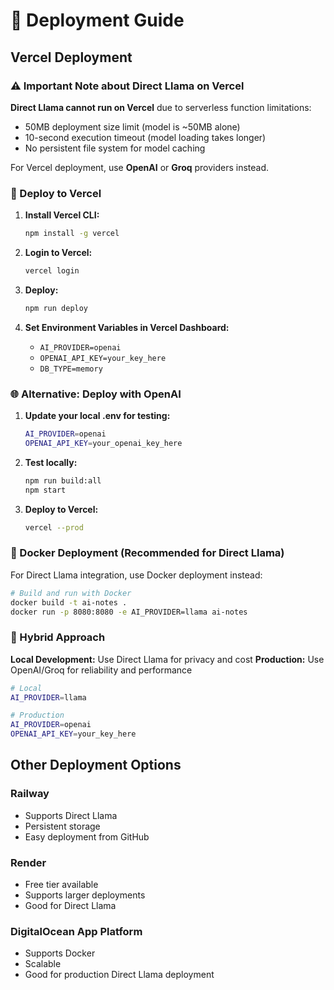# 🚀 Deployment Guide

## Vercel Deployment

### ⚠️ Important Note about Direct Llama on Vercel
**Direct Llama cannot run on Vercel** due to serverless function limitations:
- 50MB deployment size limit (model is ~50MB alone)
- 10-second execution timeout (model loading takes longer)
- No persistent file system for model caching

For Vercel deployment, use **OpenAI** or **Groq** providers instead.

### 🔧 Deploy to Vercel

1. **Install Vercel CLI:**
   ```bash
   npm install -g vercel
   ```

2. **Login to Vercel:**
   ```bash
   vercel login
   ```

3. **Deploy:**
   ```bash
   npm run deploy
   ```

4. **Set Environment Variables in Vercel Dashboard:**
   - `AI_PROVIDER=openai`
   - `OPENAI_API_KEY=your_key_here`
   - `DB_TYPE=memory`

### 🌐 Alternative: Deploy with OpenAI

1. **Update your local .env for testing:**
   ```bash
   AI_PROVIDER=openai
   OPENAI_API_KEY=your_openai_key_here
   ```

2. **Test locally:**
   ```bash
   npm run build:all
   npm start
   ```

3. **Deploy to Vercel:**
   ```bash
   vercel --prod
   ```

### 🐳 Docker Deployment (Recommended for Direct Llama)

For Direct Llama integration, use Docker deployment instead:

```bash
# Build and run with Docker
docker build -t ai-notes .
docker run -p 8080:8080 -e AI_PROVIDER=llama ai-notes
```

### 🔄 Hybrid Approach

**Local Development:** Use Direct Llama for privacy and cost
**Production:** Use OpenAI/Groq for reliability and performance

```bash
# Local
AI_PROVIDER=llama

# Production
AI_PROVIDER=openai
OPENAI_API_KEY=your_key_here
```

## Other Deployment Options

### Railway
- Supports Direct Llama
- Persistent storage
- Easy deployment from GitHub

### Render
- Free tier available
- Supports larger deployments
- Good for Direct Llama

### DigitalOcean App Platform
- Supports Docker
- Scalable
- Good for production Direct Llama deployment